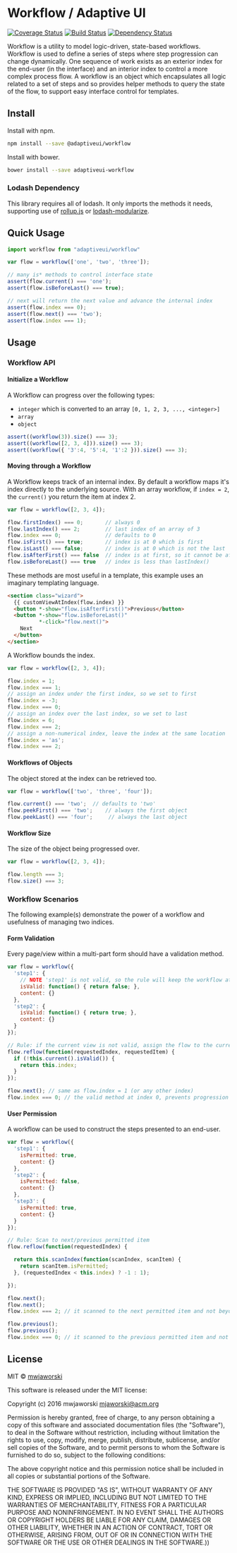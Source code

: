 # Workflow / Adaptive UI

[![Coverage Status](https://coveralls.io/repos/github/adaptiveui/workflow/badge.svg?branch=master)](https://coveralls.io/github/adaptiveui/workflow?branch=master)
[![Build Status](https://travis-ci.org/adaptiveui/workflow.svg?branch=master)](https://travis-ci.org/adaptiveui/workflow)
[![Dependency Status](https://david-dm.org/adaptiveui/workflow.svg)](https://david-dm.org/adaptiveui/workflow.svg?style=flat-square)

Workflow is a utility to model logic-driven, state-based workflows. Workflow is used to define a series of steps where step progression can change dynamically. One sequence of work exists as an exterior index for the end-user (in the interface) and an interior index to control a more complex process flow. A workflow is an object which encapsulates all logic related to a set of steps and so provides helper methods to query the state of the flow, to support easy interface control for templates.

## Install

Install with npm.

```sh
npm install --save @adaptiveui/workflow
```

Install with bower.

```sh
bower install --save adaptiveui-workflow
```

### Lodash Dependency

This library requires all of lodash. It only imports the methods it needs, supporting use of [rollup.js](http://rollupjs.org/) or [lodash-modularize](https://www.npmjs.com/package/lodash-modularize).

## Quick Usage

```js
import workflow from "adaptiveui/workflow"

var flow = workflow(['one', 'two', 'three']);

// many is* methods to control interface state
assert(flow.current() === 'one');
assert(flow.isBeforeLast() === true);

// next will return the next value and advance the internal index
assert(flow.index === 0);
assert(flow.next() === 'two');
assert(flow.index === 1);
```

## Usage

### Workflow API

#### Initialize a Workflow

A Workflow can progress over the following types:

* `integer` which is converted to an array `[0, 1, 2, 3, ..., <integer>]`
* `array`
* `object`

```js
assert((workflow(3)).size() === 3);
assert((workflow([2, 3, 4])).size() === 3);
assert((workflow({ '3':4, '5':4, '1':2 })).size() === 3);
```

#### Moving through a Workflow

A Workflow keeps track of an internal index. By default a workflow maps it's index directly to the underlying source. With an array workflow, if `index = 2`, the `current()` you return the item at index 2.

```js
var flow = workflow([2, 3, 4]);

flow.firstIndex() === 0;       // always 0
flow.lastIndex() === 2;        // last index of an array of 3
flow.index === 0;              // defaults to 0
flow.isFirst() === true;       // index is at 0 which is first
flow.isLast() === false;       // index is at 0 which is not the last
flow.isAfterFirst() === false  // index is at first, so it cannot be after it
flow.isBeforeLast() === true   // index is less than lastIndex()
```

These methods are most useful in a template, this example uses an imaginary templating language.

```html
<section class="wizard">
  {{ customViewAtIndex(flow.index) }}
  <button *-show="flow.isAfterFirst()">Previous</button>
  <button *-show="flow.isBeforeLast()"
          *-click="flow.next()">
    Next
  </button>
</section>
```

A Workflow bounds the index.

```js
var flow = workflow([2, 3, 4]);

flow.index = 1;
flow.index === 1;
// assign an index under the first index, so we set to first
flow.index = -3;     
flow.index === 0;
// assign an index over the last index, so we set to last
flow.index = 6;      
flow.index === 2;
// assign a non-numerical index, leave the index at the same location
flow.index = 'as';   
flow.index === 2;
```

#### Workflows of Objects

The object stored at the index can be retrieved too.

```js
var flow = workflow(['two', 'three', 'four']);

flow.current() === 'two';  // defaults to 'two'
flow.peekFirst() === 'two';    // always the first object
flow.peekLast() === 'four';     // always the last object
```

#### Workflow Size

The size of the object being progressed over.

```js
var flow = workflow([2, 3, 4]);

flow.length === 3;
flow.size() === 3;
```

### Workflow Scenarios

The following example(s) demonstrate the power of a workflow and usefulness of managing two indices.

#### Form Validation

Every page/view within a multi-part form should have a validation method.

```js
var flow = workflow({
  'step1': {    
    // NOTE 'step1' is not valid, so the rule will keep the workflow at index 0
    isValid: function() { return false; },
    content: {}
  },
  'step2': {    
    isValid: function() { return true; },
    content: {}
  }
});

// Rule: if the current view is not valid, assign the flow to the current flow
flow.reflow(function(requestedIndex, requestedItem) {
  if (!this.current().isValid()) {
    return this.index;
  }
});

flow.next(); // same as flow.index = 1 (or any other index)
flow.index === 0; // the valid method at index 0, prevents progression
```

#### User Permission

A workflow can be used to construct the steps presented to an end-user.

```js
var flow = workflow({
  'step1': {
    isPermitted: true,
    content: {}
  },
  'step2': {
    isPermitted: false,
    content: {}
  },
  'step3': {
    isPermitted: true,
    content: {}
  }
});

// Rule: Scan to next/previous permitted item
flow.reflow(function(requestedIndex) {

  return this.scanIndex(function(scanIndex, scanItem) {
    return scanItem.isPermitted;
  }, (requestedIndex < this.index) ? -1 : 1);

});

flow.next();
flow.next();
flow.index === 2; // it scanned to the next permitted item and not beyond

flow.previous();
flow.previous();
flow.index === 0; // it scanned to the previous permitted item and not beyond
```

## License

MIT © [mwjaworski](http://adaptiveui.io)

This software is released under the MIT license:

Copyright (c) 2016 mwjaworski mjaworski@acm.org

Permission is hereby granted, free of charge, to any person obtaining a copy of
this software and associated documentation files (the "Software"), to deal in
the Software without restriction, including without limitation the rights to
use, copy, modify, merge, publish, distribute, sublicense, and/or sell copies of
the Software, and to permit persons to whom the Software is furnished to do so,
subject to the following conditions:

The above copyright notice and this permission notice shall be included in all
copies or substantial portions of the Software.

THE SOFTWARE IS PROVIDED "AS IS", WITHOUT WARRANTY OF ANY KIND, EXPRESS OR
IMPLIED, INCLUDING BUT NOT LIMITED TO THE WARRANTIES OF MERCHANTABILITY, FITNESS
FOR A PARTICULAR PURPOSE AND NONINFRINGEMENT. IN NO EVENT SHALL THE AUTHORS OR
COPYRIGHT HOLDERS BE LIABLE FOR ANY CLAIM, DAMAGES OR OTHER LIABILITY, WHETHER
IN AN ACTION OF CONTRACT, TORT OR OTHERWISE, ARISING FROM, OUT OF OR IN
CONNECTION WITH THE SOFTWARE OR THE USE OR OTHER DEALINGS IN THE SOFTWARE.))
